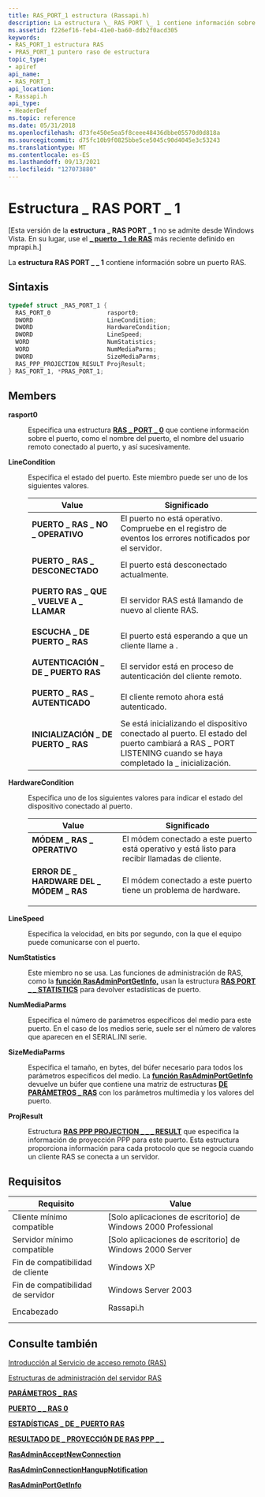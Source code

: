 ```yaml
---
title: RAS_PORT_1 estructura (Rassapi.h)
description: La estructura \_ RAS PORT \_ 1 contiene información sobre un puerto RAS.
ms.assetid: f226ef16-feb4-41e0-ba60-ddb2f0acd305
keywords:
- RAS_PORT_1 estructura RAS
- PRAS_PORT_1 puntero raso de estructura
topic_type:
- apiref
api_name:
- RAS_PORT_1
api_location:
- Rassapi.h
api_type:
- HeaderDef
ms.topic: reference
ms.date: 05/31/2018
ms.openlocfilehash: d73fe450e5ea5f8ceee48436dbbe05570d0d818a
ms.sourcegitcommit: d75fc10b9f0825bbe5ce5045c90d4045e3c53243
ms.translationtype: MT
ms.contentlocale: es-ES
ms.lasthandoff: 09/13/2021
ms.locfileid: "127073880"
---
```

# <a name="ras_port_1-structure"></a>Estructura \_ RAS PORT \_ 1

\[Esta versión de la **estructura \_ RAS PORT \_ 1** no se admite desde Windows Vista. En su lugar, use el [**\_ puerto \_ 1 de RAS**](/windows/desktop/api/Mprapi/ns-mprapi-ras_port_1) más reciente definido en mprapi.h.\]

La **estructura RAS PORT \_ \_ 1** contiene información sobre un puerto RAS.

## <a name="syntax"></a>Sintaxis


```C++
typedef struct _RAS_PORT_1 {
  RAS_PORT_0                rasport0;
  DWORD                     LineCondition;
  DWORD                     HardwareCondition;
  DWORD                     LineSpeed;
  WORD                      NumStatistics;
  WORD                      NumMediaParms;
  DWORD                     SizeMediaParms;
  RAS_PPP_PROJECTION_RESULT ProjResult;
} RAS_PORT_1, *PRAS_PORT_1;
```



## <a name="members"></a>Members

<dl> <dt>

**rasport0**
</dt> <dd>

Especifica una estructura [**RAS \_ PORT \_ 0**](ras-port-0-str.md) que contiene información sobre el puerto, como el nombre del puerto, el nombre del usuario remoto conectado al puerto, y así sucesivamente.

</dd> <dt>

**LineCondition**
</dt> <dd>

Especifica el estado del puerto. Este miembro puede ser uno de los siguientes valores.



| Value                                                                                                                                                                                            | Significado                                                                                                                                                                |
|--------------------------------------------------------------------------------------------------------------------------------------------------------------------------------------------------|------------------------------------------------------------------------------------------------------------------------------------------------------------------------|
| <span id="RAS_PORT_NON_OPERATIONAL"></span><span id="ras_port_non_operational"></span><dl> <dt>**PUERTO \_ RAS \_ NO \_ OPERATIVO**</dt> </dl> | El puerto no está operativo. Compruebe en el registro de eventos los errores notificados por el servidor.<br/>                                                                         |
| <span id="RAS_PORT_DISCONNECTED"></span><span id="ras_port_disconnected"></span><dl> <dt>**PUERTO \_ RAS \_ DESCONECTADO**</dt> </dl>           | El puerto está desconectado actualmente.<br/>                                                                                                                         |
| <span id="RAS_PORT_CALLING_BACK"></span><span id="ras_port_calling_back"></span><dl> <dt>**PUERTO RAS \_ QUE \_ VUELVE A \_ LLAMAR**</dt> </dl>          | El servidor RAS está llamando de nuevo al cliente RAS.<br/>                                                                                                              |
| <span id="RAS_PORT_LISTENING"></span><span id="ras_port_listening"></span><dl> <dt>**ESCUCHA \_ DE PUERTO \_ RAS**</dt> </dl>                    | El puerto está esperando a que un cliente llame a .<br/>                                                                                                                |
| <span id="RAS_PORT_AUTHENTICATING"></span><span id="ras_port_authenticating"></span><dl> <dt>**AUTENTICACIÓN \_ DE \_ PUERTO RAS**</dt> </dl>     | El servidor está en proceso de autenticación del cliente remoto.<br/>                                                                                           |
| <span id="RAS_PORT_AUTHENTICATED"></span><span id="ras_port_authenticated"></span><dl> <dt>**PUERTO \_ RAS \_ AUTENTICADO**</dt> </dl>        | El cliente remoto ahora está autenticado.<br/>                                                                                                                     |
| <span id="RAS_PORT_INITIALIZING"></span><span id="ras_port_initializing"></span><dl> <dt>**INICIALIZACIÓN \_ DE PUERTO \_ RAS**</dt> </dl>           | Se está inicializando el dispositivo conectado al puerto. El estado del puerto cambiará a RAS \_ PORT LISTENING cuando se haya completado la \_ inicialización.<br/> |



 

</dd> <dt>

**HardwareCondition**
</dt> <dd>

Especifica uno de los siguientes valores para indicar el estado del dispositivo conectado al puerto.



| Value                                                                                                                                                                                                  | Significado                                                                                         |
|--------------------------------------------------------------------------------------------------------------------------------------------------------------------------------------------------------|-------------------------------------------------------------------------------------------------|
| <span id="RAS_MODEM_OPERATIONAL"></span><span id="ras_modem_operational"></span><dl> <dt>**MÓDEM \_ RAS \_ OPERATIVO**</dt> </dl>                 | El módem conectado a este puerto está operativo y está listo para recibir llamadas de cliente.<br/> |
| <span id="RAS_MODEM_HARDWARE_FAILURE"></span><span id="ras_modem_hardware_failure"></span><dl> <dt>**ERROR DE \_ HARDWARE DEL \_ MÓDEM \_ RAS**</dt> </dl> | El módem conectado a este puerto tiene un problema de hardware.<br/>                              |



 

</dd> <dt>

**LineSpeed**
</dt> <dd>

Especifica la velocidad, en bits por segundo, con la que el equipo puede comunicarse con el puerto.

</dd> <dt>

**NumStatistics**
</dt> <dd>

Este miembro no se usa. Las funciones de administración de RAS, como la [**función RasAdminPortGetInfo,**](rasadminportgetinfo.md) usan la estructura [**RAS PORT \_ \_ STATISTICS**](ras-port-statistics-str.md) para devolver estadísticas de puerto.

</dd> <dt>

**NumMediaParms**
</dt> <dd>

Especifica el número de parámetros específicos del medio para este puerto. En el caso de los medios serie, suele ser el número de valores que aparecen en el SERIAL.INI serie.

</dd> <dt>

**SizeMediaParms**
</dt> <dd>

Especifica el tamaño, en bytes, del búfer necesario para todos los parámetros específicos del medio. La [**función RasAdminPortGetInfo**](rasadminportgetinfo.md) devuelve un búfer que contiene una matriz de estructuras [**DE PARÁMETROS \_ RAS**](ras-parameters-str.md) con los parámetros multimedia y los valores del puerto.

</dd> <dt>

**ProjResult**
</dt> <dd>

Estructura [**RAS PPP PROJECTION \_ \_ \_ RESULT**](ras-ppp-projection-result-str.md) que especifica la información de proyección PPP para este puerto. Esta estructura proporciona información para cada protocolo que se negocia cuando un cliente RAS se conecta a un servidor.

</dd> </dl>

## <a name="requirements"></a>Requisitos



| Requisito | Value |
|-------------------------------------|--------------------------------------------------------------------------------------|
| Cliente mínimo compatible<br/> | \[Solo aplicaciones de escritorio\] de Windows 2000 Professional<br/>                           |
| Servidor mínimo compatible<br/> | \[Solo aplicaciones de escritorio\] de Windows 2000 Server<br/>                                 |
| Fin de compatibilidad de cliente<br/>    | Windows XP<br/>                                                                |
| Fin de compatibilidad de servidor<br/>    | Windows Server 2003<br/>                                                       |
| Encabezado<br/>                   | <dl> <dt>Rassapi.h</dt> </dl> |



## <a name="see-also"></a>Consulte también

<dl> <dt>

[Introducción al Servicio de acceso remoto (RAS)](about-remote-access-service.md)
</dt> <dt>

[Estructuras de administración del servidor RAS](ras-server-administration-structures.md)
</dt> <dt>

[**PARÁMETROS \_ RAS**](ras-parameters-str.md)
</dt> <dt>

[**PUERTO \_ \_ RAS 0**](ras-port-0-str.md)
</dt> <dt>

[**ESTADÍSTICAS \_ DE \_ PUERTO RAS**](ras-port-statistics-str.md)
</dt> <dt>

[**RESULTADO DE \_ PROYECCIÓN DE RAS PPP \_ \_**](ras-ppp-projection-result-str.md)
</dt> <dt>

[**RasAdminAcceptNewConnection**](rasadminacceptnewconnection.md)
</dt> <dt>

[**RasAdminConnectionHangupNotification**](rasadminconnectionhangupnotification.md)
</dt> <dt>

[**RasAdminPortGetInfo**](rasadminportgetinfo.md)
</dt> </dl>

 

 






